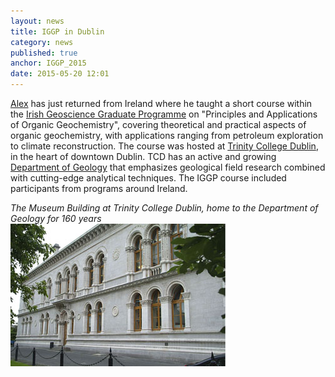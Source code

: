 ```yaml
---
layout: news
title: IGGP in Dublin
category: news 
published: true 
anchor: IGGP_2015
date: 2015-05-20 12:01
---
```


[Alex](http://bradleylab.wustl.edu/team/alex/) has just returned from Ireland where he taught a short course within the [Irish Geoscience Graduate Programme](http://www.iggp.ie/) on "Principles and Applications of Organic Geochemistry", covering theoretical and practical aspects of organic geochemistry, with applications ranging from petroleum exploration to climate reconstruction. The course was hosted at [Trinity College Dublin](http://tcd.ie/), in the heart of downtown Dublin. TCD has an active and growing [Department of Geology](http://www.tcd.ie/Geology/) that emphasizes geological field research combined with cutting-edge analytical techniques. The IGGP course included participants from programs around Ireland.  


*The Museum Building at Trinity College Dublin, home to the Department of Geology for 160 years*    
![The Museum Building at Trinity College Dublin, home to the Department of Geology for 160 years](/news/images/20150520_museumbuilding.jpg)  